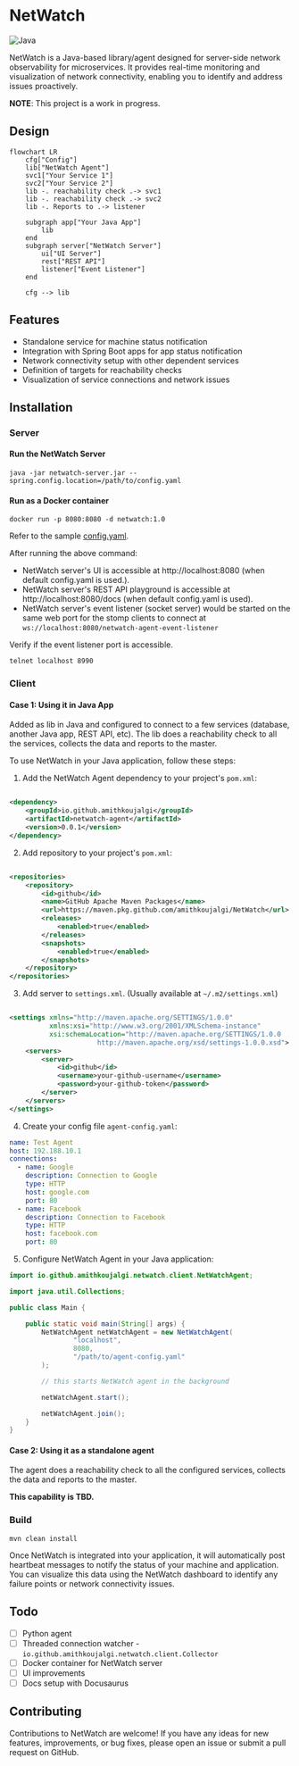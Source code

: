 # NetWatch

![Java](https://img.shields.io/badge/Java-17_+-green.svg?style=just-the-message&labelColor=gray)

NetWatch is a Java-based library/agent designed for server-side network observability for
microservices. It provides real-time
monitoring and visualization of network connectivity, enabling you to identify and address issues
proactively.

**NOTE**: This project is a work in progress.

## Design

```mermaid
flowchart LR
    cfg["Config"]
    lib["NetWatch Agent"]
    svc1["Your Service 1"]
    svc2["Your Service 2"]
    lib -. reachability check .-> svc1
    lib -. reachability check .-> svc2
    lib -. Reports to .-> listener

    subgraph app["Your Java App"]
        lib
    end
    subgraph server["NetWatch Server"]
        ui["UI Server"]
        rest["REST API"]
        listener["Event Listener"]
    end

    cfg --> lib
```

## Features

- Standalone service for machine status notification
- Integration with Spring Boot apps for app status notification
- Network connectivity setup with other dependent services
- Definition of targets for reachability checks
- Visualization of service connections and network issues

## Installation

### Server

#### Run the NetWatch Server

```shell
java -jar netwatch-server.jar --spring.config.location=/path/to/config.yaml
```

#### Run as a Docker container

```
docker run -p 8080:8080 -d netwatch:1.0
```

Refer to the
sample [config.yaml](https://github.com/amithkoujalgi/NetWatch/blob/main/server/src/main/resources/application.yaml).

After running the above command:

- NetWatch server's UI is accessible at http://localhost:8080 (when default config.yaml is used.).
- NetWatch server's REST API playground is accessible at http://localhost:8080/docs (when default config.yaml is used).
- NetWatch server's event listener (socket server) would be started on the same web port for the stomp clients to
  connect at `ws://localhost:8080/netwatch-agent-event-listener`

Verify if the event listener port is accessible.

```shell
telnet localhost 8990
```

### Client

#### Case 1: Using it in Java App

Added as lib in Java and configured to connect to a few services (database, another Java app, REST
API, etc).
The lib does a reachability check to all the services, collects the data and reports to the master.

To use NetWatch in your Java application, follow these steps:

1. Add the NetWatch Agent dependency to your project's `pom.xml`:

```xml

<dependency>
    <groupId>io.github.amithkoujalgi</groupId>
    <artifactId>netwatch-agent</artifactId>
    <version>0.0.1</version>
</dependency>
```

2. Add repository to your project's `pom.xml`:

```xml

<repositories>
    <repository>
        <id>github</id>
        <name>GitHub Apache Maven Packages</name>
        <url>https://maven.pkg.github.com/amithkoujalgi/NetWatch</url>
        <releases>
            <enabled>true</enabled>
        </releases>
        <snapshots>
            <enabled>true</enabled>
        </snapshots>
    </repository>
</repositories>
```

3. Add server to `settings.xml`. (Usually available at `~/.m2/settings.xml`)

```xml

<settings xmlns="http://maven.apache.org/SETTINGS/1.0.0"
          xmlns:xsi="http://www.w3.org/2001/XMLSchema-instance"
          xsi:schemaLocation="http://maven.apache.org/SETTINGS/1.0.0
                      http://maven.apache.org/xsd/settings-1.0.0.xsd">
    <servers>
        <server>
            <id>github</id>
            <username>your-github-username</username>
            <password>your-github-token</password>
        </server>
    </servers>
</settings>
```

4. Create your config file `agent-config.yaml`:

```yaml
name: Test Agent
host: 192.188.10.1
connections:
  - name: Google
    description: Connection to Google
    type: HTTP
    host: google.com
    port: 80
  - name: Facebook
    description: Connection to Facebook
    type: HTTP
    host: facebook.com
    port: 80
```

5. Configure NetWatch Agent in your Java application:

```java
import io.github.amithkoujalgi.netwatch.client.NetWatchAgent;

import java.util.Collections;

public class Main {

    public static void main(String[] args) {
        NetWatchAgent netWatchAgent = new NetWatchAgent(
                "localhost",
                8080,
                "/path/to/agent-config.yaml"
        );

        // this starts NetWatch agent in the background

        netWatchAgent.start();

        netWatchAgent.join();
    }
}
```

#### Case 2: Using it as a standalone agent

The agent does a reachability check to all the configured services, collects the data and reports to
the master.

**This capability is TBD.**

### Build

```shell
mvn clean install
```

Once NetWatch is integrated into your application, it will automatically post heartbeat messages to
notify the status of
your machine and application.
You can visualize this data using the NetWatch dashboard to identify any failure points or network
connectivity issues.

## Todo

- [ ] Python agent
- [ ] Threaded connection watcher - `io.github.amithkoujalgi.netwatch.client.Collector`
- [ ] Docker container for NetWatch server
- [ ] UI improvements
- [ ] Docs setup with Docusaurus

## Contributing

Contributions to NetWatch are welcome! If you have any ideas for new features, improvements, or bug
fixes, please open
an issue or submit a pull request on GitHub.

